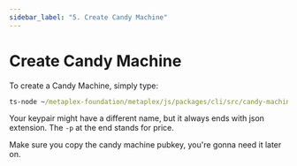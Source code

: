 ```yaml
---
sidebar_label: "5. Create Candy Machine"
---
```


# Create Candy Machine

To create a Candy Machine, simply type:

```cmd
ts-node ~/metaplex-foundation/metaplex/js/packages/cli/src/candy-machine-cli.ts create_candy_machine --env devnet --keypair ~/.config/solana/devnet.json -p 1
```

Your keypair might have a different name, but it always ends with json extension. The `-p` at the end stands for price.

Make sure you copy the candy machine pubkey, you're gonna need it later on.
